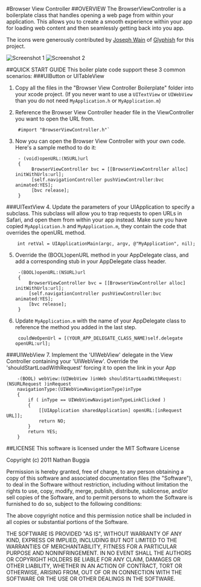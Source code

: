 #Browser View Controller
##OVERVIEW
The BrowserViewController is a boilerplate class that handles opening a web page from within your application. This allows you to create a smooth experience within your app for loading web content and then seamlessly getting back into you app.

The icons were generously contributed by [Joseph Wain]("http://http://penandthink.com/") of [Glyphish]("http://glyphish.com") for this project.

![Screenshot 1](http://nathanbuggia.com/wp-content/uploads/2011/10/Browser-View-Controller-1.png) ![Screenshot 2](http://nathanbuggia.com/wp-content/uploads/2011/10/Browser-View-Controller.png)

##QUICK START GUIDE
This boiler plate code support these 3 common scenarios:
###UIButton or UITableView
1. Copy all the files in the "Browser View Controller Boilerplate" folder into your xcode project. (If you never want to use a `UITextView` or `UIWebView` than you do not need `MyApplication.h` or `MyApplication.m`)

2. Reference the Browser View Controller header file in the ViewController you want to open the URL from.

        #import "BrowserViewController.h"`

3. Now you can open the Browser View Controller with your own code. Here's a sample method to do it:

        - (void)openURL:(NSURL)url
        {
             BrowserViewController bvc = [[BrowserViewController alloc] initWithUrls:url];
             [self.navigationController pushViewController:bvc animated:YES];
             [bvc release];
        }

###UITextView
4. Update the parameters of your UIApplication to specify a subclass. This subclass will allow you to trap requests to open URLs in Safari, and open them from within your app instead. Make sure you have copied `MyApplication.h` and `MyApplication.m`, they contain the code that overrides the openURL method.

        int retVal = UIApplicationMain(argc, argv, @"MyApplication", nil);

5. Override the (BOOL)openURL method in your AppDelegate class, and add a corresponding stub in your AppDelegate class header.

        -(BOOL)openURL:(NSURL)url
        {
            BrowserViewController bvc = [[BrowserViewController alloc] initWithUrls:url];
            [self.navigationController pushViewController:bvc animated:YES];
            [bvc release];
        }

6. Update `MyApplication.m` with the name of your AppDelegate class to reference the method you added in the last step.

        couldWeOpenUrl = [(YOUR_APP_DELEGATE_CLASS_NAME)self.delegate openURL:url];

###UIWebView
7. Implement the 'UIWebView' delegate in the View Controller containing your 'UIWebView'. Override the 'shouldStartLoadWithRequest' forcing it to open the link in your App

        -(BOOL) webView:(UIWebView )inWeb shouldStartLoadWithRequest:(NSURLRequest )inRequest 
        navigationType:(UIWebViewNavigationType)inType 
        {
            if ( inType == UIWebViewNavigationTypeLinkClicked ) 
            {
                [[UIApplication sharedApplication] openURL:[inRequest URL]];
                return NO;
            }
            return YES;
        }

##LICENSE
This software is licensed under the MIT Software License

Copyright (c) 2011 Nathan Buggia

Permission is hereby granted, free of charge, to any person obtaining a copy of this software and associated documentation files (the "Software"), to deal in the Software without restriction, including without limitation the rights to use, copy, modify, merge, publish, distribute, sublicense, and/or sell copies of the Software, and to permit persons to whom the Software is furnished to do so, subject to the following conditions:

The above copyright notice and this permission notice shall be included in all copies or substantial portions of the Software.

THE SOFTWARE IS PROVIDED "AS IS", WITHOUT WARRANTY OF ANY KIND, EXPRESS OR IMPLIED, INCLUDING BUT NOT LIMITED TO THE WARRANTIES OF MERCHANTABILITY, FITNESS FOR A PARTICULAR PURPOSE AND NONINFRINGEMENT. IN NO EVENT SHALL THE AUTHORS OR COPYRIGHT HOLDERS BE LIABLE FOR ANY CLAIM, DAMAGES OR OTHER LIABILITY, WHETHER IN AN ACTION OF CONTRACT, TORT OR OTHERWISE, ARISING FROM, OUT OF OR IN CONNECTION WITH THE SOFTWARE OR THE USE OR OTHER DEALINGS IN THE SOFTWARE.
